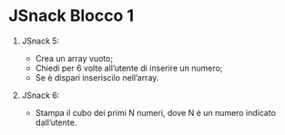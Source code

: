 JSnack Blocco 1
===
1. JSnack 5:
    - Crea un array vuoto;
    - Chiedi per 6 volte all’utente di inserire un numero;
    - Se è dispari inseriscilo nell’array.

2. JSnack 6:
    - Stampa il cubo dei primi N numeri, dove N è un numero indicato dall’utente.